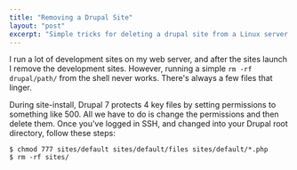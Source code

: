 ```yaml
---
title: "Removing a Drupal Site"
layout: "post"
excerpt: "Simple tricks for deleting a drupal site from a Linux server."
---
```

I run a lot of development sites on my web server, and after the sites launch I remove the development sites. However, running a simple `rm -rf drupal/path/` from the shell never works. There's always a few files that linger. 

During site-install, Drupal 7 protects 4 key files by setting permissions to something like 500. All we have to do is change the permissions and then delete them. Once you've logged in SSH, and changed into your Drupal root directory, follow these steps:

    $ chmod 777 sites/default sites/default/files sites/default/*.php
    $ rm -rf sites/

   